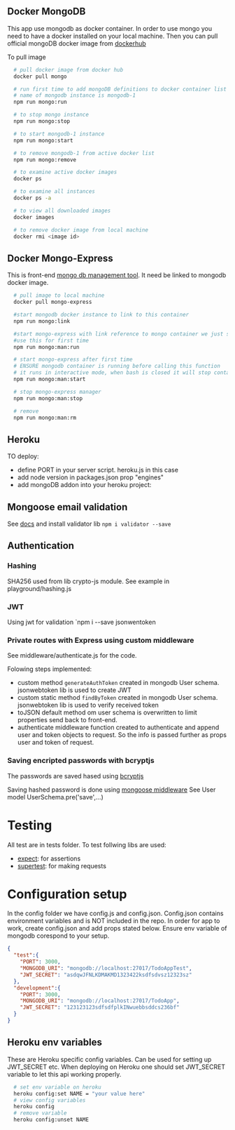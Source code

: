 

## Docker MongoDB

This app use mongodb as docker container. In order to use mongo you need to have a docker installed on your local machine. Then you can pull official mongoDB docker image from [dockerhub](https://hub.docker.com/_/mongo/)

To pull image
```bash
  # pull docker image from docker hub
  docker pull mongo

  # run first time to add mongoDB definitions to docker container list
  # name of mongodb instance is mongodb-1
  npm run mongo:run

  # to stop mongo instance
  npm run mongo:stop

  # to start mongodb-1 instance
  npm run mongo:start

  # to remove mongodb-1 from active docker list
  npm run mongo:remove

  # to examine active docker images 
  docker ps

  # to examine all instances 
  docker ps -a

  # to view all downloaded images
  docker images

  # to remove docker image from local machine 
  docker rmi <image id> 
```

## Docker Mongo-Express
 
This is front-end [mongo db management tool](https://hub.docker.com/_/mongo-express/). It need be linked to mongodb docker image.


```bash
  # pull image to local machine
  docker pull mongo-express

  #start mongodb docker instance to link to this container
  npm run mongo:link

  #start mongo-express with link reference to mongo container we just started with previous command
  #use this for first time
  npm run mongo:man:run

  # start mongo-express after first time
  # ENSURE mongodb container is running before calling this function
  # it runs in interactive mode, when bash is closed it will stop container
  npm run mongo:man:start

  # stop mongo-express manager 
  npm run mongo:man:stop

  # remove
  npm run mongo:man:rm

```

## Heroku
TO deploy:

- define PORT in your server script. heroku.js in this case
- add node version in packages.json prop "engines"
- add mongoDB addon into your heroku project:


## Mongoose email validation

See [docs](http://mongoosejs.com/docs/validation.html) and install validator lib `npm i validator --save`


## Authentication

### Hashing

SHA256 used from lib crypto-js module. See example in playground/hashing.js

### JWT
Using jwt for validation `npm i --save jsonwentoken

### Private routes with Express using custom middleware
See middleware/authenticate.js for the code.

Folowing steps implemented:
 - custom method `generateAuthToken` created in mongodb User schema. jsonwebtoken lib is used to create JWT
 - custom static method `findByToken` created in mongodb User schema. jsonwebtoken lib is used to verify received token
 - toJSON default method om user schema is overwritten to limit properties send back to front-end.
 - authenticate middleware function created to authenticate and append user and token objects to request. So the info is passed further as props user and token of request.

### Saving encripted passwords with bcryptjs

The passwords are saved hased using [bcryptjs](https://www.npmjs.com/package/bcryptjs)

Saving hashed password is done using [mongoose middleware](http://mongoosejs.com/docs/middleware.html) 
See User model UserSchema.pre('save',...)


# Testing
All test are in tests folder. To test follwing libs are used:

- [expect](https://github.com/mjackson/expect): for assertions
- [supertest](https://www.npmjs.com/package/supertest): for making requests


# Configuration setup

In the config folder we have config.js and config.json. Config.json contains environment variables and is NOT included in the repo. In order for app to work, create config.json and add props stated below. Ensure env variable of mongodb corespond to your setup.


``` json
{
  "test":{
    "PORT": 3000,
    "MONGODB_URI": "mongodb://localhost:27017/TodoAppTest",
    "JWT_SECRET": "asdqwJFNLKDMAKMD1323422ksdfsdvsz12323sz"
  },
  "development":{
    "PORT": 3000,
    "MONGODB_URI": "mongodb://localhost:27017/TodoApp",
    "JWT_SECRET": "123123123sdfsdfplkINwuebbsddcs236bf"
  }
}

``` 

## Heroku env variables

These are Heroku specific config variables. Can be used for setting up JWT_SECRET etc.
When deploying on Heroku one should set JWT_SECRET variable to let this api working properly.

```bash
  # set env variable on heroku
  heroku config:set NAME = "your value here"
  # view config variables
  heroku config
  # remove variable
  heroku config:unset NAME

```


